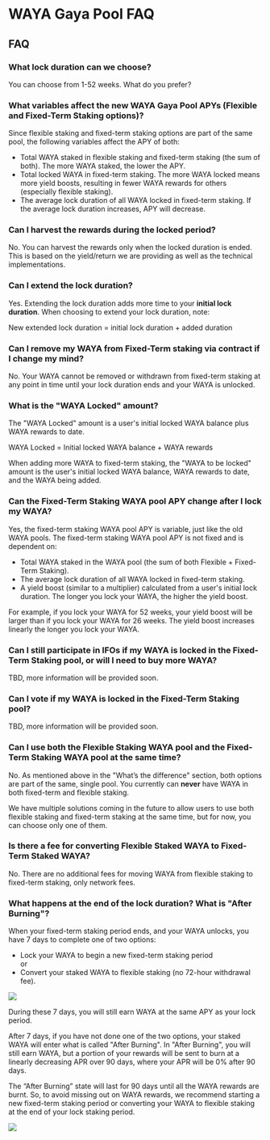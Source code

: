 # WAYA Gaya Pool FAQ

## FAQ

### What lock duration can we choose?

You can choose from 1-52 weeks. What do you prefer?

### What variables affect the new WAYA Gaya Pool APYs (Flexible and Fixed-Term Staking options)?

Since flexible staking and fixed-term staking options are part of the same pool, the following variables affect the APY of both:

* Total WAYA staked in flexible staking and fixed-term staking (the sum of both). The more WAYA staked, the lower the APY.
* Total locked WAYA in fixed-term staking. The more WAYA locked means more yield boosts, resulting in fewer WAYA rewards for others (especially flexible staking).
* The average lock duration of all WAYA locked in fixed-term staking. If the average lock duration increases, APY will decrease.

### Can I harvest the rewards during the locked period?

No. You can harvest the rewards only when the locked duration is ended. This is based on the yield/return we are providing as well as the technical implementations.

### Can I extend the lock duration?

Yes. Extending the lock duration adds more time to your **initial lock duration**. When choosing to extend your lock duration, note:

New extended lock duration = initial lock duration + added duration

### Can I remove my WAYA from Fixed-Term staking via contract if I change my mind?

No. Your WAYA cannot be removed or withdrawn from fixed-term staking at any point in time until your lock duration ends and your WAYA is unlocked.

### What is the "WAYA Locked" amount?

The "WAYA Locked" amount is a user's initial locked WAYA balance plus WAYA rewards to date.&#x20;

WAYA Locked = Initial locked WAYA balance + WAYA rewards

When adding more WAYA to fixed-term staking, the "WAYA to be locked" amount is the user's initial locked WAYA balance, WAYA rewards to date, and the WAYA being added.

### Can the Fixed-Term Staking WAYA pool APY change after I lock my WAYA?

Yes, the fixed-term staking WAYA pool APY is variable, just like the old WAYA pools. The fixed-term staking WAYA pool APY is not fixed and is dependent on:

* Total WAYA staked in the WAYA pool (the sum of both Flexible + Fixed-Term Staking).
* The average lock duration of all WAYA locked in fixed-term staking.
* A yield boost (similar to a multiplier) calculated from a user's initial lock duration. The longer you lock your WAYA, the higher the yield boost.

For example, if you lock your WAYA for 52 weeks, your yield boost will be larger than if you lock your WAYA for 26 weeks. The yield boost increases linearly the longer you lock your WAYA.

### Can I still participate in IFOs if my WAYA is locked in the Fixed-Term Staking pool, or will I need to buy more WAYA?

TBD, more information will be provided soon.

### Can I vote if my WAYA is locked in the Fixed-Term Staking pool?

TBD, more information will be provided soon.

### Can I use both the Flexible Staking WAYA pool and the Fixed-Term Staking WAYA pool at the same time?

No. As mentioned above in the "What’s the difference" section, both options are part of the same, single pool. You currently can **never** have WAYA in both fixed-term and flexible staking.

We have multiple solutions coming in the future to allow users to use both flexible staking and fixed-term staking at the same time, but for now, you can choose only one of them.

### Is there a fee for converting Flexible Staked WAYA to Fixed-Term Staked WAYA?

No. There are no additional fees for moving WAYA from flexible staking to fixed-term staking, only network fees.

### What happens at the end of the lock duration? What is "After Burning"?

When your fixed-term staking period ends, and your WAYA unlocks, you have 7 days to complete one of two options:

* Lock your WAYA to begin a new fixed-term staking period\
  or
* Convert your staked WAYA to flexible staking (no 72-hour withdrawal fee).

![](../../../.gitbook/assets/waya-pool-lock-end.png)

During these 7 days, you will still earn WAYA at the same APY as your lock period.

After 7 days, if you have not done one of the two options, your staked WAYA will enter what is called "After Burning". In "After Burning", you will still earn WAYA, but a portion of your rewards will be sent to burn at a linearly decreasing APR over 90 days, where your APR will be 0% after 90 days.

The “After Burning” state will last for 90 days until all the WAYA rewards are burnt. So, to avoid missing out on WAYA rewards, we recommend starting a new fixed-term staking period or converting your WAYA to flexible staking at the end of your lock staking period.

![](<../../../.gitbook/assets/waya-pool-lock-burn (1).png>)
